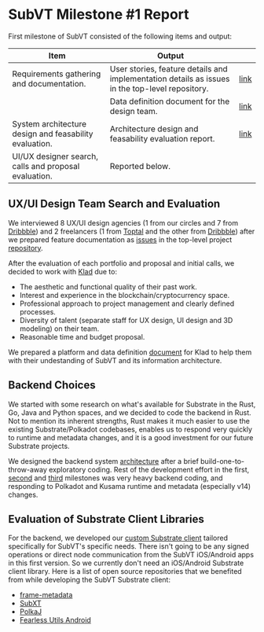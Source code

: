 # SubVT Milestone #1 Report

First milestone of SubVT consisted of the following items and output:

|Item   |Output   |   |
|---|---|---|
|Requirements gathering and documentation.|User stories, feature details and implementation details as issues in the top-level repository.|[link](https://github.com/helikon-labs/subvt/issues?q=is%3Aopen+is%3Aissue+label%3Afeature)|
| |Data definition document for the design team.|[link](https://docs.google.com/document/d/1gVGHBSqji-XJc6luvLDm3ilq08LMVb2hhC3EqZ5jr5Q/edit?usp=sharing)|
|System architecture design and feasability evaluation.|Architecture design and feasability evaluation report.|[link](../software/01-subvt_system_architecture.md)|
|UI/UX designer search, calls and proposal evaluation.|Reported below.| |

## UX/UI Design Team Search and Evaluation

We interviewed 8 UX/UI design agencies (1 from our circles and 7 from [Dribbble](https://dribbble.com)) and 2 freelancers (1 from [Toptal](https://toptal.com) and the other from [Dribbble](https://dribbble.com)) after we prepared feature documentation as [issues](https://github.com/helikon-labs/subvt/issues?q=is%3Aopen+is%3Aissue+label%3Afeature) in the top-level project [repository](https://github.com/helikon-labs/subvt).

After the evaluation of each portfolio and proposal and initial calls, we decided to work with [Klad](https://www.klad.design/) due to:
- The aesthetic and functional quality of their past work.
- Interest and experience in the blockchain/cryptocurrency space.
- Professional approach to project management and clearly defined processes.
- Diversity of talent (separate staff for UX design, UI design and 3D modeling) on their team.
- Reasonable time and budget proposal.

We prepared a platform and data definition [document](https://docs.google.com/document/d/1gVGHBSqji-XJc6luvLDm3ilq08LMVb2hhC3EqZ5jr5Q/edit?usp=sharing) for Klad to help them with their undestanding of SubVT and its information architecture.

## Backend Choices

We started with some research on what's available for Substrate in the Rust, Go, Java and Python spaces, and we decided to code the backend in Rust. Not to mention its inherent strengths, Rust makes it much easier to use the existing Substrate/Polkadot codebases, enables us to respond very quickly to runtime and metadata changes, and it is a good investment for our future Substrate projects.

We designed the backend system [architecture](../software/01-backend_system_architecture.md) after a brief build-one-to-throw-away exploratory coding. Rest of the development effort in the first, [second](./02-milestone_02_report.md) and [third](./03-milestone_03_report.md) milestones was very heavy backend coding, and responding to Polkadot and Kusama runtime and metadata (especially v14) changes.

## Evaluation of Substrate Client Libraries

For the backend, we developed our [custom Substrate client](https://github.com/helikon-labs/subvt-backend/tree/main/subvt-substrate-client) tailored specifically for SubVT's specific needs. There isn't going to be any signed operations or direct node communication from the SubVT iOS/Android apps in this first version. So we currently don't need an iOS/Android Substrate client library. Here is a list of open source repositories that we benefited from while developing the SubVT Substrate client:

- [frame-metadata](https://github.com/paritytech/frame-metadata)
- [SubXT](https://github.com/paritytech/subxt)
- [PolkaJ](https://github.com/emeraldpay/polkaj)
- [Fearless Utils Android](https://github.com/soramitsu/fearless-utils-Android)
